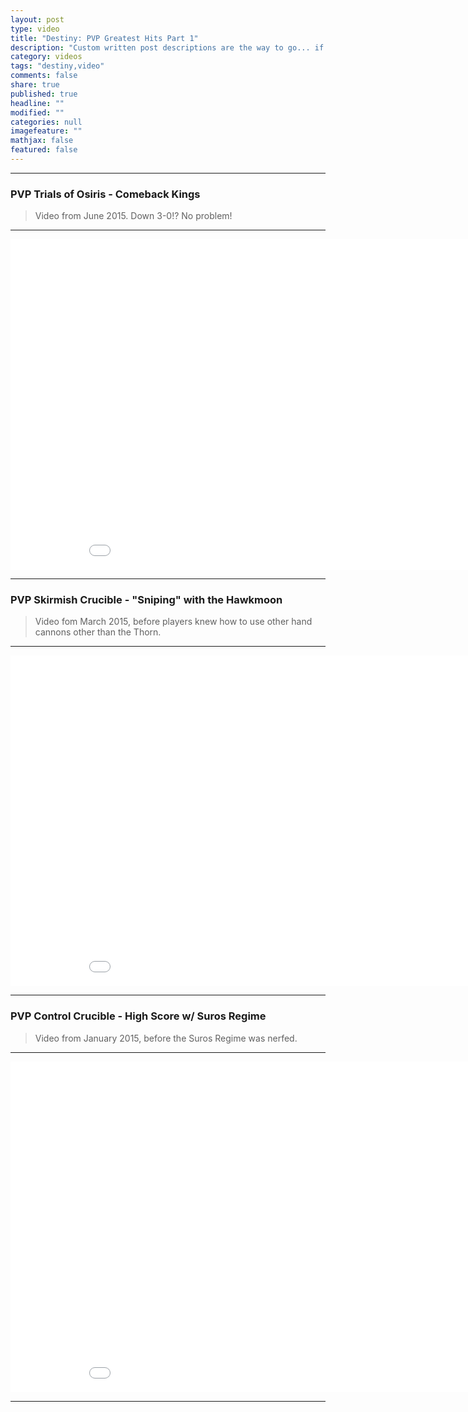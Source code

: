 ```yaml
---
layout: post
type: video
title: "Destiny: PVP Greatest Hits Part 1"
description: "Custom written post descriptions are the way to go... if you're not lazy."
category: videos
tags: "destiny,video"
comments: false
share: true
published: true
headline: ""
modified: ""
categories: null
imagefeature: ""
mathjax: false
featured: false
---
```



___

### PVP Trials of Osiris - Comeback Kings

> Video from June 2015. Down 3-0!? No problem!

___

<center><iframe width="940" height="529" src="//www.youtube.com/embed/gRCqopV3Sq8?theme=light&amp;color=white" frameborder="0" allowfullscreen> </iframe></center>

___

### PVP Skirmish Crucible - "Sniping" with the Hawkmoon

> Video fom March 2015, before players knew how to use other hand cannons other than the Thorn.

___

<center><iframe width="940" height="529" src="//www.youtube.com/embed/rld97UeDm-s?theme=light&amp;color=white" frameborder="0" allowfullscreen> </iframe></center>

___

### PVP Control Crucible - High Score w/ Suros Regime

> Video from January 2015, before the Suros Regime was nerfed.

___

<center><iframe width="940" height="529" src="//www.youtube.com/embed/TqLssEjFlaI?theme=light&amp;color=white" frameborder="0" allowfullscreen> </iframe></center>

___


